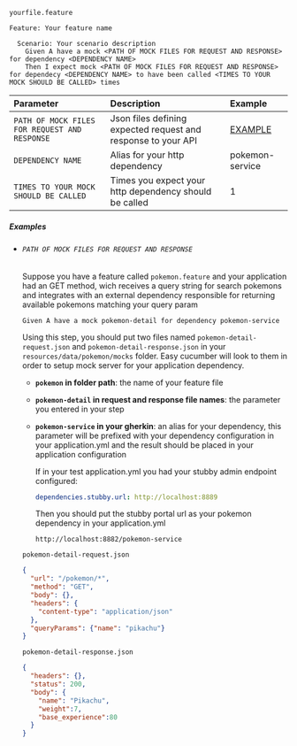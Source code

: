 `yourfile.feature`
```gherkin
Feature: Your feature name

  Scenario: Your scenario description
    Given A have a mock <PATH OF MOCK FILES FOR REQUEST AND RESPONSE> for dependency <DEPENDENCY NAME>
    Then I expect mock <PATH OF MOCK FILES FOR REQUEST AND RESPONSE> for dependecy <DEPENDENCY NAME> to have been called <TIMES TO YOUR MOCK SHOULD BE CALLED> times
```

| Parameter            | Description         | Example                     |
| :----------------- | :------------- | :-------------------------------- |
|`PATH OF MOCK FILES FOR REQUEST AND RESPONSE`|Json files defining expected request and response to your API|[EXAMPLE](https://github.com/osvaldjr/easy-cucumber/wiki/Mocks-steps#path-of-mock-files-for-request-and-response)|
|`DEPENDENCY NAME`|Alias for your http dependency|pokemon-service|
|`TIMES TO YOUR MOCK SHOULD BE CALLED`|Times you expect your http dependency should be called|1|

##### Examples
- ###### `PATH OF MOCK FILES FOR REQUEST AND RESPONSE`
    Suppose you have a feature called `pokemon.feature` and your application had an GET method, wich receives a query string for search pokemons and integrates with an external dependency responsible for returning available pokemons matching your query param

    ```gherkin
    Given A have a mock pokemon-detail for dependency pokemon-service
    ```
    Using this step, you should put two files named `pokemon-detail-request.json` and `pokemon-detail-response.json` in your `resources/data/pokemon/mocks` folder. Easy cucumber will look to them in order to setup mock server for your application dependency.
    - **`pokemon` in folder path**: the name of your feature file
    - **`pokemon-detail` in request and response file names**: the parameter you entered in your step
    - **`pokemon-service` in your gherkin**: an alias for your dependency, this parameter will be prefixed with your dependency configuration in your application.yml and the result should be placed in your application configuration
        
        If in your test application.yml you had your stubby admin endpoint configured:
        ```yaml
        dependencies.stubby.url: http://localhost:8889
        ```
        Then you should put the stubby portal url as your pokemon dependency in your application.yml
        ```properties
        http://localhost:8882/pokemon-service
        ```
    
    `pokemon-detail-request.json`
    ```json
    {
      "url": "/pokemon/*",
      "method": "GET",
      "body": {},
      "headers": {
        "content-type": "application/json"
      },
      "queryParams": {"name": "pikachu"}
    }
    ```
    `pokemon-detail-response.json`
    ```json
    {
      "headers": {},
      "status": 200,
      "body": {
        "name": "Pikachu",
        "weight":7,
        "base_experience":80
      }
    }
    ```